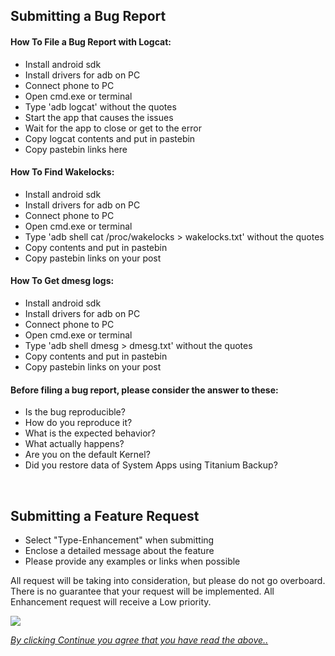 <h2><a></a>Submitting a Bug Report<a href='#Submitting_a_Bug_Report'></a></h2><h4><a></a>How To File a Bug Report with Logcat:<a href='#How_To_File_a_Bug_Report_with_Logcat:'></a></h4><ul><li>Install android sdk </li><li>Install drivers for adb on PC </li><li>Connect phone to PC </li><li>Open cmd.exe or terminal </li><li>Type 'adb logcat' without the quotes </li><li>Start the app that causes the issues </li><li>Wait for the app to close or get to the error </li><li>Copy logcat contents and put in pastebin </li><li>Copy pastebin links here </li></ul><h4><a></a>How To Find Wakelocks:<a href='#How_To_Find_Wakelocks:'></a></h4><ul><li>Install android sdk </li><li>Install drivers for adb on PC </li><li>Connect phone to PC </li><li>Open cmd.exe or terminal </li><li>Type 'adb shell cat /proc/wakelocks &gt; wakelocks.txt' without the quotes </li><li>Copy contents and put in pastebin </li><li>Copy pastebin links on your post </li></ul><h4><a></a>How To Get dmesg logs:<a href='#How_To_Get_dmesg_logs:'></a></h4><ul><li>Install android sdk </li><li>Install drivers for adb on PC </li><li>Connect phone to PC </li><li>Open cmd.exe or terminal </li><li>Type 'adb shell dmesg &gt; dmesg.txt' without the quotes </li><li>Copy contents and put in pastebin </li><li>Copy pastebin links on your post </li></ul><h4><a></a>Before filing a bug report, please consider the answer to these:<a href='#Before_filing_a_bug_report,_please_consider_the_answer_to_these:'></a></h4><ul><li>Is the bug reproducible? </li><li>How do you reproduce it? </li><li>What is the expected behavior? </li><li>What actually happens? </li><li>Are you on the default Kernel? </li><li>Did you restore data of System Apps using Titanium Backup? </li></ul><br> <h2><a></a>Submitting a Feature Request<a href='#Submitting_a_Feature_Request'></a></h2><ul><li>Select "Type-Enhancement" when submitting </li><li>Enclose a detailed message about the feature </li><li>Please provide any examples or links when possible </li></ul><p>All request will be taking into consideration, but please do not go overboard. There is no guarantee that your request will be implemented.  All Enhancement request will receive a Low priority.</p>

<a href='http://code.google.com/p/jellytime/issues/list'><img src='http://berryfx.com/RobBeane/Files/continue.png'>

<i>By clicking Continue you agree that you have read the above..</i>